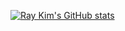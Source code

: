 [![Ray Kim's GitHub stats](https://github-readme-stats.vercel.app/api?username=Red-Portal)](https://github.com/anuraghazra/github-readme-stats)
